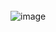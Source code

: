 <br>
<br>
<br>

![image](https://github.com/user-attachments/assets/02424eb2-a980-4cd5-afd6-b2d9980056f6)
